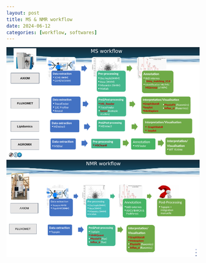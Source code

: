 ```yaml
---
layout: post
title: MS & NMR workflow
date: 2024-06-12
categories: [workflow, softwares]
---
```



![MS workflow](https://raw.githubusercontent.com/erifa1/testsite/main/assets/img/MS_workflow.png)
![NMR workflow](https://raw.githubusercontent.com/erifa1/testsite/main/assets/img/NMR_workflow.png)